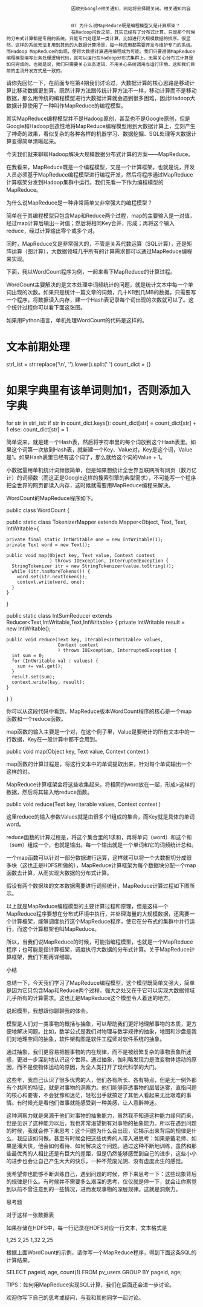 
                            
                            因收到Google相关通知，网站将会择期关闭。相关通知内容
                            
                            
                            07 为什么说MapReduce既是编程模型又是计算框架？
                            在Hadoop问世之前，其实已经有了分布式计算，只是那个时候的分布式计算都是专用的系统，只能专门处理某一类计算，比如进行大规模数据的排序。很显然，这样的系统无法复用到其他的大数据计算场景，每一种应用都需要开发与维护专门的系统。而Hadoop MapReduce的出现，使得大数据计算通用编程成为可能。我们只要遵循MapReduce编程模型编写业务处理逻辑代码，就可以运行在Hadoop分布式集群上，无需关心分布式计算是如何完成的。也就是说，我们只需要关心业务逻辑，不用关心系统调用与运行环境，这和我们目前的主流开发方式是一致的。

请你先回忆一下，在前面专栏第4期我们讨论过，大数据计算的核心思路是移动计算比移动数据更划算。既然计算方法跟传统计算方法不一样，移动计算而不是移动数据，那么用传统的编程模型进行大数据计算就会遇到很多困难，因此Hadoop大数据计算使用了一种叫作MapReduce的编程模型。

其实MapReduce编程模型并不是Hadoop原创，甚至也不是Google原创，但是Google和Hadoop创造性地将MapReduce编程模型用到大数据计算上，立刻产生了神奇的效果，看似复杂的各种各样的机器学习、数据挖掘、SQL处理等大数据计算变得简单清晰起来。

今天我们就来聊聊Hadoop解决大规模数据分布式计算的方案——MapReduce。

在我看来，MapReduce既是一个编程模型，又是一个计算框架。也就是说，开发人员必须基于MapReduce编程模型进行编程开发，然后将程序通过MapReduce计算框架分发到Hadoop集群中运行。我们先看一下作为编程模型的MapReduce。

为什么说MapReduce是一种非常简单又非常强大的编程模型？

简单在于其编程模型只包含Map和Reduce两个过程，map的主要输入是一对值，经过map计算后输出一对值；然后将相同Key合并，形成；再将这个输入reduce，经过计算输出零个或多个对。

同时，MapReduce又是非常强大的，不管是关系代数运算（SQL计算），还是矩阵运算（图计算），大数据领域几乎所有的计算需求都可以通过MapReduce编程来实现。

下面，我以WordCount程序为例，一起来看下MapReduce的计算过程。

WordCount主要解决的是文本处理中词频统计的问题，就是统计文本中每一个单词出现的次数。如果只是统计一篇文章的词频，几十KB到几MB的数据，只需要写一个程序，将数据读入内存，建一个Hash表记录每个词出现的次数就可以了。这个统计过程你可以看下面这张图。



如果用Python语言，单机处理WordCount的代码是这样的。

# 文本前期处理
strl_ist = str.replace('\n', '').lower().split(' ')
count_dict = {}
# 如果字典里有该单词则加1，否则添加入字典
for str in strl_ist:
if str in count_dict.keys():
    count_dict[str] = count_dict[str] + 1
    else:
        count_dict[str] = 1


简单说来，就是建一个Hash表，然后将字符串里的每个词放到这个Hash表里。如果这个词第一次放到Hash表，就新建一个Key、Value对，Key是这个词，Value是1。如果Hash表里已经有这个词了，那么就给这个词的Value + 1。

小数据量用单机统计词频很简单，但是如果想统计全世界互联网所有网页（数万亿计）的词频数（而这正是Google这样的搜索引擎的典型需求），不可能写一个程序把全世界的网页都读入内存，这时候就需要用MapReduce编程来解决。

WordCount的MapReduce程序如下。

public class WordCount {

  public static class TokenizerMapper
       extends Mapper<Object, Text, Text, IntWritable>{

    private final static IntWritable one = new IntWritable(1);
    private Text word = new Text();

    public void map(Object key, Text value, Context context
                    ) throws IOException, InterruptedException {
      StringTokenizer itr = new StringTokenizer(value.toString());
      while (itr.hasMoreTokens()) {
        word.set(itr.nextToken());
        context.write(word, one);
      }
    }
  }

  public static class IntSumReducer
       extends Reducer<Text,IntWritable,Text,IntWritable> {
    private IntWritable result = new IntWritable();

    public void reduce(Text key, Iterable<IntWritable> values,
                       Context context
                       ) throws IOException, InterruptedException {
      int sum = 0;
      for (IntWritable val : values) {
        sum += val.get();
      }
      result.set(sum);
      context.write(key, result);
    }
  }
}


你可以从这段代码中看到，MapReduce版本WordCount程序的核心是一个map函数和一个reduce函数。

map函数的输入主要是一个对，在这个例子里，Value是要统计的所有文本中的一行数据，Key在一般计算中都不会用到。

public void map(Object key, Text value, Context context
                    )


map函数的计算过程是，将这行文本中的单词提取出来，针对每个单词输出一个这样的对。

MapReduce计算框架会将这些收集起来，将相同的word放在一起，形成>这样的数据，然后将其输入给reduce函数。

public void reduce(Text key, Iterable<IntWritable> values,
                       Context context
                       ) 


这里reduce的输入参数Values就是由很多个1组成的集合，而Key就是具体的单词word。

reduce函数的计算过程是，将这个集合里的1求和，再将单词（word）和这个和（sum）组成一个，也就是输出。每一个输出就是一个单词和它的词频统计总和。

一个map函数可以针对一部分数据进行运算，这样就可以将一个大数据切分成很多块（这也正是HDFS所做的），MapReduce计算框架为每个数据块分配一个map函数去计算，从而实现大数据的分布式计算。

假设有两个数据块的文本数据需要进行词频统计，MapReduce计算过程如下图所示。



以上就是MapReduce编程模型的主要计算过程和原理，但是这样一个MapReduce程序要想在分布式环境中执行，并处理海量的大规模数据，还需要一个计算框架，能够调度执行这个MapReduce程序，使它在分布式的集群中并行运行，而这个计算框架也叫MapReduce。

所以，当我们说MapReduce的时候，可能指编程模型，也就是一个MapReduce程序；也可能是指计算框架，调度执行大数据的分布式计算。关于MapReduce计算框架，我们下期再详细聊。

小结

总结一下，今天我们学习了MapReduce编程模型。这个模型既简单又强大，简单是因为它只包含Map和Reduce两个过程，强大之处又在于它可以实现大数据领域几乎所有的计算需求。这也正是MapReduce这个模型令人着迷的地方。

说起模型，我想跟你聊聊我的体会。

模型是人们对一类事物的概括与抽象，可以帮助我们更好地理解事物的本质，更方便地解决问题。比如，数学公式是我们对物理与数学规律的抽象，地图和沙盘是我们对地理空间的抽象，软件架构图是软件工程师对软件系统的抽象。

通过抽象，我们更容易把握事物的内在规律，而不是被纷繁复杂的事物表象所迷惑，更进一步深刻地认识这个世界。通过抽象，伽利略发现力是改变物体运动的原因，而不是使物体运动的原因，为全人类打开了现代科学的大门。

这些年，我自己认识了很多优秀的人，他们各有所长、各有特点，但是无一例外都有个共同的特征，就是对事物的洞察力。他们能够穿透事物的层层迷雾，直指问题的核心和要害，不会犹豫和迷茫，轻松出手就搞定了其他人看起来无比艰难的事情。有时候光是看他们做事就能感受到一种美感，让人意醉神迷。

这种洞察力就是来源于他们对事物的抽象能力，虽然我不知道这种能力缘何而来，但是见识了这种能力以后，我也非常渴望拥有对事物的抽象能力。所以在遇到问题的时候，我就会停下来思考：这个问题为什么会出现，它揭示出来背后的规律是什么，我应该如何做。甚至有时候会把这些优秀的人带入进思考：如果是戴老师、如果是潘大侠，他会如何看待、如何解决这个问题。通过这种不断地训练，虽然和那些最优秀的人相比还是有巨大的差距，但是仍然能够感受到自己的进步，这些小小的进步也会让自己产生大大的快乐，一种不荒废光阴、没有虚度此生的感觉。

我希望你也能够不断训练自己，遇到问题的时候，停下来思考一下：这些现象背后的规律是什么。有时候并不需要多么艰深的思考，仅仅就是停一下，就会让你察觉到以前不曾注意到的一些情况，进而发现事物的深层规律。这就是洞察力。

思考题

对于这样一张数据表



如果存储在HDFS中，每一行记录在HDFS对应一行文本，文本格式是

1,25
2,25
1,32
2,25


根据上面WordCount的示例，请你写一个MapReduce程序，得到下面这条SQL的计算结果。

SELECT pageid, age, count(1) FROM pv_users GROUP BY pageid, age;


TIPS：如何用MapReduce实现SQL计算，我们在后面还会进一步讨论。

欢迎你写下自己的思考或疑问，与我和其他同学一起讨论。

                        
                        
                            